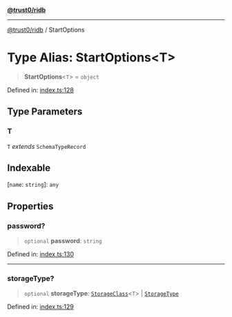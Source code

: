 [**@trust0/ridb**](../README.md)

***

[@trust0/ridb](../README.md) / StartOptions

# Type Alias: StartOptions\<T\>

> **StartOptions**\<`T`\> = `object`

Defined in: [index.ts:128](https://github.com/trust0-project/RIDB/blob/56b34b55eb2e1db503c7f982959ad7caf6927218/packages/ridb/src/index.ts#L128)

## Type Parameters

### T

`T` *extends* `SchemaTypeRecord`

## Indexable

\[`name`: `string`\]: `any`

## Properties

### password?

> `optional` **password**: `string`

Defined in: [index.ts:130](https://github.com/trust0-project/RIDB/blob/56b34b55eb2e1db503c7f982959ad7caf6927218/packages/ridb/src/index.ts#L130)

***

### storageType?

> `optional` **storageType**: [`StorageClass`](StorageClass.md)\<`T`\> \| [`StorageType`](../enumerations/StorageType.md)

Defined in: [index.ts:129](https://github.com/trust0-project/RIDB/blob/56b34b55eb2e1db503c7f982959ad7caf6927218/packages/ridb/src/index.ts#L129)
